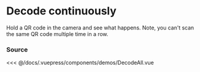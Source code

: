 # Decode continuously

Hold a QR code in the camera and see what happens. Note, you can't scan the same
QR code multiple time in a row.

<ClientOnly>
  <DemoWrapper component="DecodeAll" />
</ClientOnly>

### Source

<<< @/docs/.vuepress/components/demos/DecodeAll.vue
